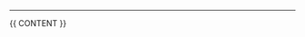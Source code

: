 

<!-- START PavanMudigonda/coverage-reporter@main/badge-template.md -->
<!-- END PavanMudigonda/coverage-reporter@main/badge-template.md -->

---

{{ CONTENT }}

